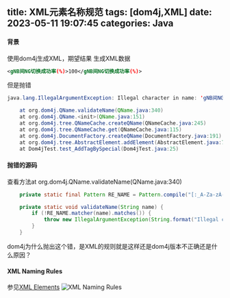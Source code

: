 title: XML元素名称规范
tags: [dom4j,XML]
date: 2023-05-11 19:07:45
categories: Java
---
#### 背景
使用dom4j生成XML，期望结果
生成XML数据
``` xml
<gNB间NG切换成功率(%)>100</gNB间NG切换成功率(%)>
```
但是抛错
``` java
java.lang.IllegalArgumentException: Illegal character in name: 'gNB间NG切换成功率(%)'.

	at org.dom4j.QName.validateName(QName.java:340)
	at org.dom4j.QName.<init>(QName.java:151)
	at org.dom4j.tree.QNameCache.createQName(QNameCache.java:245)
	at org.dom4j.tree.QNameCache.get(QNameCache.java:115)
	at org.dom4j.DocumentFactory.createQName(DocumentFactory.java:191)
	at org.dom4j.tree.AbstractElement.addElement(AbstractElement.java:760)
	at Dom4jTest.test_AddTagBySpecial(Dom4jTest.java:25)

```

<!-- more -->
#### 抛错的源码
查看方法at org.dom4j.QName.validateName(QName.java:340)
``` java
    private static final Pattern RE_NAME = Pattern.compile("[:_A-Za-zÀ-ÖØ-öø-˿Ͱ-ͽͿ-\u1fff\u200c-\u200d⁰-\u218fⰀ-\u2fef、-\ud7ff豈-\ufdcfﷰ-�][:_A-Za-zÀ-ÖØ-öø-˿Ͱ-ͽͿ-\u1fff\u200c-\u200d⁰-\u218fⰀ-\u2fef、-\ud7ff豈-\ufdcfﷰ-�-.0-9·̀-ͯ‿-⁀]*");

    private static void validateName(String name) {
        if (!RE_NAME.matcher(name).matches()) {
            throw new IllegalArgumentException(String.format("Illegal character in name: '%s'.", name));
        }
    }
```
dom4j为什么抛出这个错，是XML的规则就是这样还是dom4j版本不正确还是什么原因？
#### XML Naming Rules
参见[XML Elements](https://www.w3schools.com/xml/xml_elements.asp)
![XML Naming Rules](XMLNamingRules.png)